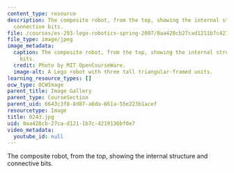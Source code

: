 ```yaml
---
content_type: resource
description: The composite robot, from the top, showing the internal structure and
  connective bits.
file: /courses/es-293-lego-robotics-spring-2007/8aa428cb27cad1211b7c4219136bf0e7_0243.jpg
file_type: image/jpeg
image_metadata:
  caption: The composite robot, from the top, showing the internal structure and connective
    bits.
  credit: Photo by MIT OpenCourseWare.
  image-alt: A Lego robot with three tall triangular-framed units.
learning_resource_types: []
ocw_type: OCWImage
parent_title: Image Gallery
parent_type: CourseSection
parent_uid: 6643c3f8-8d87-a6da-661a-55e223b1acef
resourcetype: Image
title: 0243.jpg
uid: 8aa428cb-27ca-d121-1b7c-4219136bf0e7
video_metadata:
  youtube_id: null
---
```

The composite robot, from the top, showing the internal structure and connective bits.

